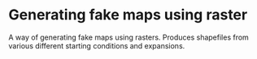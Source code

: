 # Generating fake maps using raster

A way of generating fake maps using rasters. Produces shapefiles from various different starting conditions and expansions.
